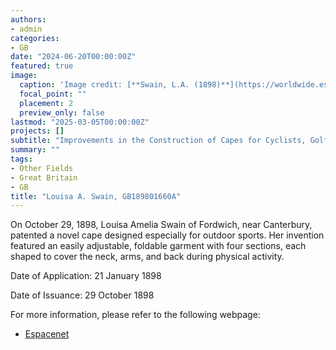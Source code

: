 ```yaml
---
authors:
- admin
categories:
- GB
date: "2024-06-20T00:00:00Z"
featured: true
image:
  caption: 'Image credit: [**Swain, L.A. (1898)**](https://worldwide.espacenet.com/patent/search/family/032414152/publication/GB189801660A?q=pn%3DGB189801660A)'
  focal_point: ""
  placement: 2
  preview_only: false
lastmod: "2025-03-05T00:00:00Z"
projects: []
subtitle: "Improvements in the Construction of Capes for Cyclists, Golfers, and Others."
summary: ""
tags:
- Other Fields
- Great Britain
- GB
title: "Louisa A. Swain, GB189801660A"
---
```

On October 29, 1898, Louisa Amelia Swain of Fordwich, near Canterbury, patented a novel cape designed especially for outdoor sports. Her invention featured an easily adjustable, foldable garment with four sections, each shaped to cover the neck, arms, and back during physical activity.

Date of Application: 21 January 1898

Date of Issuance: 29 October 1898

For more information, please refer to the following webpage: 

- [Espacenet](https://worldwide.espacenet.com/patent/search/family/032414152/publication/GB189801660A?q=pn%3DGB189801660A)